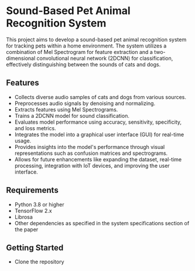 # Sound-Based Pet Animal Recognition System

This project aims to develop a sound-based pet animal recognition system for tracking pets within a home environment. The system utilizes a combination of Mel Spectrogram for feature extraction and a two-dimensional convolutional neural network (2DCNN) for classification, effectively distinguishing between the sounds of cats and dogs.

## Features

- Collects diverse audio samples of cats and dogs from various sources.
- Preprocesses audio signals by denoising and normalizing.
- Extracts features using Mel Spectrograms.
- Trains a 2DCNN model for sound classification.
- Evaluates model performance using accuracy, sensitivity, specificity, and loss metrics.
- Integrates the model into a graphical user interface (GUI) for real-time usage.
- Provides insights into the model's performance through visual representations such as confusion matrices and spectrograms.
- Allows for future enhancements like expanding the dataset, real-time processing, integration with IoT devices, and improving the user interface.

## Requirements

- Python 3.8 or higher
- TensorFlow 2.x
- Librosa
- Other dependencies as specified in the system specifications section of the paper

## Getting Started
- Clone the repository

